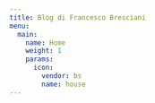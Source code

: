 ```yaml
---
title: Blog di Francesco Bresciani
menu:
  main:
    name: Home
    weight: 1
    params:
      icon:
        vendor: bs
        name: house
---
```

